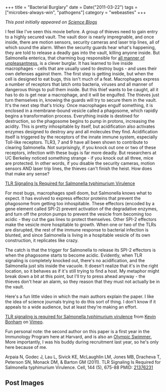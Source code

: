 +++
title = "Bacterial Burglary"
date = Date("2011-03-22")
tags = ["microbes-always-win", "pathogens"]
category = "webeasties"
+++

_This post initially appeared on [Science Blogs](http://scienceblogs.com/webeasties)_

I feel like I've seen this movie before. A group of thieves need to gain entry to a highly secured vault. The vault door is nearly impregnable, and once inside, there are motion sensors, security cameras and laser trip lines, all of which sound the alarm. When the security guards hear what's happening, they are told to release a deadly gas into the vault, killing anyone inside. But Salmonella enterica, that charming bug responsible for [all manner of unpleasantness](http://www.cdc.gov/salmonella/), is a clever burglar. It has learned to live inside macrophages - cells that are usually used to destroy bugs - and uses their own defenses against them. 
The first step is getting inside, but when the cell is designed to eat bugs, this isn't much of a feat. Macrophages express a number of receptors that latch onto bacteria, viruses and all manner of dangerous things to pull them inside. But this thief wants to be caught, all it has to do is get near a macrophage, and it will be engulfed. The thieves just turn themselves in, knowing the guards will try to secure them in the vault. It's the next step that's tricky. Once macrophages engulf something, it is enclosed in a membrane-bound vesicle called a phagosome, which rapidly begins a transformation process. Everything inside is destined for destruction, so the phagosome begins to pump in protons, increasing the acidity. This is pretty inhospitable by itself, but acidification also activates enzymes designed to destroy any and all molecules they find. 
Acidification itself is triggered by the receptors of the innate immune system, especially Toll-like receptors. TLR3, 7 and 9 have all been shown to contribute to clearing Salmonella. Not surprisingly, if you knock out one or two of these receptors, infection with these bugs is far more deadly. But researchers at UC Berkeley noticed something strange - if you knock out all three, mice are protected. In other words, if you disable the security cameras, motion sensors AND laser trip lines, the thieves can't finish the heist. How does that make any sense?

[TLR Signaling Is Required for Salmonella typhimurium Virulence](http://www.cell.com/abstract/S0092-8674(11)00070-5?switch=standard)

For most bugs, macrophages spell doom, but Salmonella knows what to expect. It has evolved to express effector proteins that prevent the phagosome from getting too inhospitable. These effectors (encoded by a gene element called SPI-2) prevent activation of the degradative enzymes, and turn off the proton pumps to prevent the vesicle from becoming too acidic - they cut the gas lines to protect themselves. Other SPI-2 effectors make the vesicle more hospitable to growth. When one or two of the TLRs are disrupted, the rest of the immune response to bacterial infection is blunted, and since Salmonella is living in a hospitable vesicle of its own construction, it replicates like crazy.

The catch is that the trigger for Salmonella to release its SPI-2 effectors is when the phagosome starts to become acidic. Evidently, when TLR signaling is completely knocked out, there's no acidification, and the Salmonella just sits inside the vacuole. It doesn't realize that it's in the right location, so it behaves as if it's still trying to find a host. My metaphor might break down a bit at this point, but I'll try to press ahead anyway - the thieves don't hear an alarm, so they reason that they must not actually be in the vault.

Here's a fun little video in which the main authors explain the paper. I like the idea of science journals trying to do this sort of thing. I don't know if it appeals to a wide audience, but at least they're making an effort.

[TLR signaling is required for Salmonella typhimurium virulence](http://vimeo.com/21268013) from [Kevin Bonham](http://vimeo.com/user6355771) on [Vimeo](http://vimeo.com).

Fun personal note: the second author on this paper is a first year in the Immunology Program here at Harvard, and is also an [Olympic Swimmer.](http://en.wikipedia.org/wiki/Jernej_Godec) More importantly, I was his buddy during recruitment last year, so he's only here because of me.

Arpaia N, Godec J, Lau L, Sivick KE, McLaughlin LM, Jones MB, Dracheva T, Peterson SN, Monack DM, & Barton GM (2011). TLR Signaling Is Required for Salmonella typhimurium Virulence. Cell, 144 (5), 675-88 PMID: [21376231](review)

      
  

 ## Post Images


